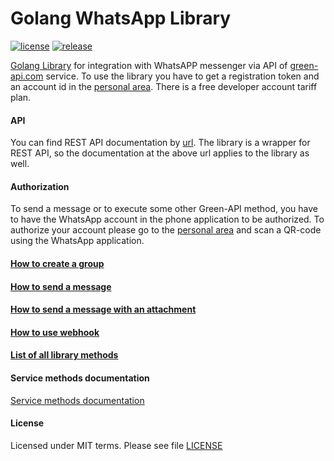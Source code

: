 # Golang WhatsApp Library

[![license](https://img.shields.io/github/license/green-api/whatsapp-api-client-golang)](https://github.com/green-api/whatsapp-api-client-golang/blob/master/LICENSE)
[![release](https://img.shields.io/github/v/release/green-api/whatsapp-api-client-golang)](https://github.com/green-api/whatsapp-api-client-golang/releases)

[Golang Library](https://github.com/green-api/whatsapp-api-client-golang) for integration with WhatsAPP messenger via
API of [green-api.com](https://green-api.com/en) service. To use the library you have to get a registration token and an
account id in the [personal area](https://console.green-api.com/). There is a free developer account tariff plan.

#### API

You can find REST API documentation by [url](https://green-api.com/en/docs/api/). The library is a wrapper for REST API,
so the documentation at the above url applies to the library as well.

#### Authorization

To send a message or to execute some other Green-API method, you have to have the WhatsApp account in the phone
application to be authorized. To authorize your account please go to the [personal area](https://console.green-api.com/)
and scan a QR-code using the WhatsApp application.

#### [How to create a group](create_group.md)

#### [How to send a message](send_message.md)

#### [How to send a message with an attachment](send_file_by_upload.md)

#### [How to use webhook](webhook.md)

#### [List of all library methods](all_methods.md)

#### Service methods documentation

[Service methods documentation](https://green-api.com/en/docs/api/)

#### License

Licensed under MIT terms. Please see
file [LICENSE](https://github.com/green-api/whatsapp-api-client-golang/blob/master/LICENSE)
